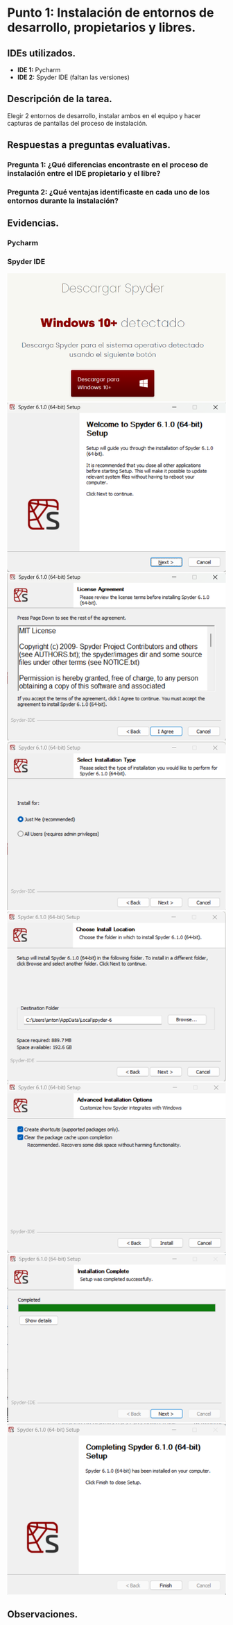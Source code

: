# Punto 1: Instalación de entornos de desarrollo, propietarios y libres.

## IDEs utilizados.
- **IDE 1:** Pycharm
- **IDE 2:** Spyder IDE (faltan las versiones)

## Descripción de la tarea.
Elegir 2 entornos de desarrollo, instalar ambos en el equipo y hacer capturas de pantallas del proceso de instalación.

## Respuestas a preguntas evaluativas.
### Pregunta 1: ¿Qué diferencias encontraste en el proceso de instalación entre el IDE propietario y el libre?


### Pregunta 2: ¿Qué ventajas identificaste en cada uno de los entornos durante la instalación?

## Evidencias.
### Pycharm

### Spyder IDE
![](capturas/SpyderIDE_1.png)
![](capturas/SpyderIDE_2.png)
![](capturas/SpyderIDE_3.png)
![](capturas/SpyderIDE_4.png)
![](capturas/SpyderIDE_5.png)
![](capturas/SpyderIDE_6.png)
![](capturas/SpyderIDE_7.png)
![](capturas/SpyderIDE_8.png)

## Observaciones.